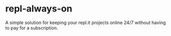 # repl-always-on
 A simple solution for keeping your repl.it projects online 24/7 without having to pay for a subscription.
